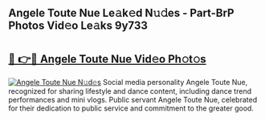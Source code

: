 ## Angele Toute Nue Le𝚊k𝚎d N𝚞𝚍es - Part-BrP Photos Vid𝚎o Le𝚊ks 9y733

# <h2><a href="http://fb769o.evod.top/?m=Angele+Toute+Nue">🔗 👉🔴 Angele Toute Nue Vid𝚎o Ph𝚘t𝚘s</a></h2>

[![Angele Toute Nue N𝚞d𝚎s](https://i.imgur.com/8V9OHl7.gif)](http://fb769o.evod.top/?m=Angele+Toute+Nue)
Social media personality Angele Toute Nue, recognized for sharing lifestyle and dance content, including dance trend performances and mini vlogs. Public servant Angele Toute Nue, celebrated for their dedication to public service and commitment to the greater good. 
